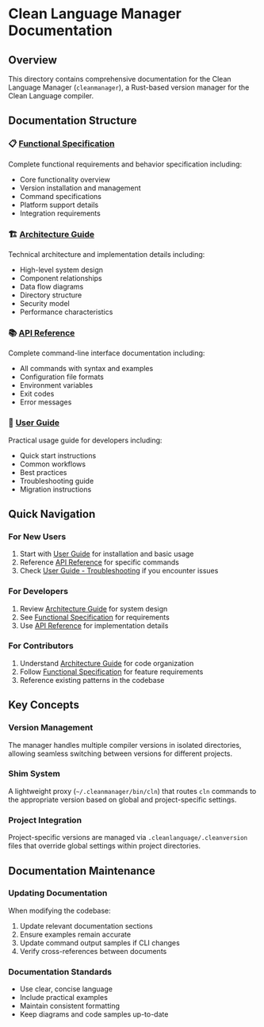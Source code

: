 # Clean Language Manager Documentation

## Overview

This directory contains comprehensive documentation for the Clean Language Manager (`cleanmanager`), a Rust-based version manager for the Clean Language compiler.

## Documentation Structure

### 📋 [Functional Specification](functional-specification.md)
Complete functional requirements and behavior specification including:
- Core functionality overview
- Version installation and management
- Command specifications
- Platform support details
- Integration requirements

### 🏗️ [Architecture Guide](architecture.md)
Technical architecture and implementation details including:
- High-level system design
- Component relationships
- Data flow diagrams
- Directory structure
- Security model
- Performance characteristics

### 📚 [API Reference](api-reference.md)
Complete command-line interface documentation including:
- All commands with syntax and examples
- Configuration file formats
- Environment variables
- Exit codes
- Error messages

### 👤 [User Guide](user-guide.md)
Practical usage guide for developers including:
- Quick start instructions
- Common workflows
- Best practices
- Troubleshooting guide
- Migration instructions

## Quick Navigation

### For New Users
1. Start with [User Guide](user-guide.md) for installation and basic usage
2. Reference [API Reference](api-reference.md) for specific commands
3. Check [User Guide - Troubleshooting](user-guide.md#troubleshooting) if you encounter issues

### For Developers
1. Review [Architecture Guide](architecture.md) for system design
2. See [Functional Specification](functional-specification.md) for requirements
3. Use [API Reference](api-reference.md) for implementation details

### For Contributors
1. Understand [Architecture Guide](architecture.md) for code organization
2. Follow [Functional Specification](functional-specification.md) for feature requirements
3. Reference existing patterns in the codebase

## Key Concepts

### Version Management
The manager handles multiple compiler versions in isolated directories, allowing seamless switching between versions for different projects.

### Shim System
A lightweight proxy (`~/.cleanmanager/bin/cln`) that routes `cln` commands to the appropriate version based on global and project-specific settings.

### Project Integration
Project-specific versions are managed via `.cleanlanguage/.cleanversion` files that override global settings within project directories.

## Documentation Maintenance

### Updating Documentation
When modifying the codebase:
1. Update relevant documentation sections
2. Ensure examples remain accurate
3. Update command output samples if CLI changes
4. Verify cross-references between documents

### Documentation Standards
- Use clear, concise language
- Include practical examples
- Maintain consistent formatting
- Keep diagrams and code samples up-to-date